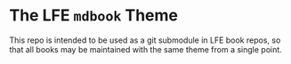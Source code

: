 # The LFE `mdbook` Theme

This repo is intended to be used as a git submodule in LFE book repos, so that all books may be maintained with the same theme from a single point.
